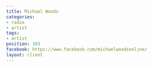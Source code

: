 ```yaml
---
title: Michael Woods
categories:
- radio
- artist
tags:
- artist
position: 103
facebook: https://www.facebook.com/michaelwoodsonline/
layout: client
---
```


